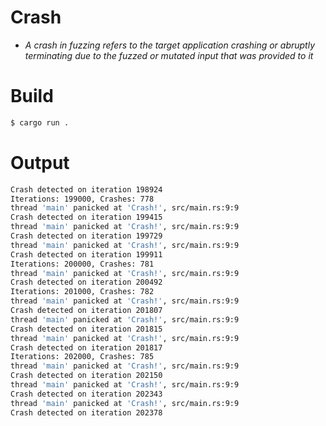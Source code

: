 # Crash

* _A crash in fuzzing refers to the target application crashing or abruptly terminating due to the fuzzed or mutated input that was provided to it_

# Build

```bash
$ cargo run .
```

# Output

```bash
Crash detected on iteration 198924
Iterations: 199000, Crashes: 778
thread 'main' panicked at 'Crash!', src/main.rs:9:9
Crash detected on iteration 199415
thread 'main' panicked at 'Crash!', src/main.rs:9:9
Crash detected on iteration 199729
thread 'main' panicked at 'Crash!', src/main.rs:9:9
Crash detected on iteration 199911
Iterations: 200000, Crashes: 781
thread 'main' panicked at 'Crash!', src/main.rs:9:9
Crash detected on iteration 200492
Iterations: 201000, Crashes: 782
thread 'main' panicked at 'Crash!', src/main.rs:9:9
Crash detected on iteration 201807
thread 'main' panicked at 'Crash!', src/main.rs:9:9
Crash detected on iteration 201815
thread 'main' panicked at 'Crash!', src/main.rs:9:9
Crash detected on iteration 201817
Iterations: 202000, Crashes: 785
thread 'main' panicked at 'Crash!', src/main.rs:9:9
Crash detected on iteration 202150
thread 'main' panicked at 'Crash!', src/main.rs:9:9
Crash detected on iteration 202343
thread 'main' panicked at 'Crash!', src/main.rs:9:9
Crash detected on iteration 202378

```